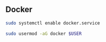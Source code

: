 

## Docker


```bash
sudo systemctl enable docker.service
```





```bash
sudo usermod -aG docker $USER
```
